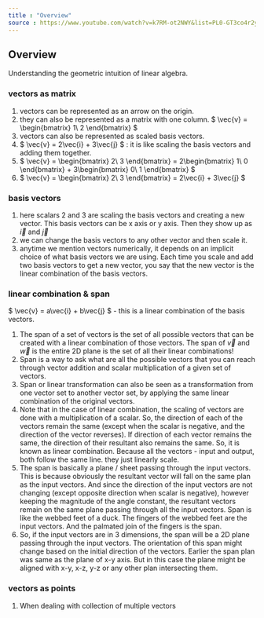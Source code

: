 ```yaml
---
title : "Overview"
source : https://www.youtube.com/watch?v=k7RM-ot2NWY&list=PL0-GT3co4r2y2YErbmuJw2L5tW4Ew2O5B&index=3 
---
```


## Overview

Understanding the geometric intuition of linear algebra.

### vectors as matrix

1. vectors can be represented as an arrow on the origin. 
2. they can also be represented as a matrix with one column.
   $ \vec{v} = \begin{bmatrix} 1\\ 2 \end{bmatrix} $
3. vectors can also be represented as scaled basis vectors.
4. $ \vec{v} = 2\vec{i} + 3\vec{j} $ : it is like scaling the basis vectors and adding them together.
5. $ \vec{v} = \begin{bmatrix} 2\\ 3 \end{bmatrix} = 2\begin{bmatrix} 1\\ 0 \end{bmatrix} + 3\begin{bmatrix} 0\\ 1 \end{bmatrix} $
6. $ \vec{v} = \begin{bmatrix} 2\\ 3 \end{bmatrix} = 2\vec{i} + 3\vec{j} $

### basis vectors

1. here scalars 2 and 3 are scaling the basis vectors and creating a new vector. This basis vectors can be x axis or y axis. Then they show up as $\vec{i}$ and $\vec{j}$
2. we can change the basis vectors to any other vector and then scale it.
3. anytime we mention vectors numerically, it depends on an implicit choice of what basis vectors we are using. Each time you scale and add two basis vectors to get a new vector, you say that the new vector is the linear combination of the basis vectors.

### linear combination & span

$ \vec{v} = a\vec{i} + b\vec{j} $ - this is a linear combination of the basis vectors.

1. The span of a set of vectors is the set of all possible vectors that can be created with a linear combination of those vectors. The span of $\vec{v}$ and $\vec{w}$ is the entire 2D plane is the set of all their linear combinations! 
2. Span is a way to ask what are all the possible vectors that you can reach through vector addition and scalar multiplication of a given set of vectors. 
3. Span or linear transformation can also be seen as a transformation from one vector set to another vector set, by applying the same linear combination of the original vectors.
4. Note that in the case of linear combination, the scaling of vectors are done with a multiplication of a scalar. So, the direction of each of the vectors remain the same (except when the scalar is negative, and the direction of the vector reverses).  If direction of each vector remains the same, the direction of their resultant also remains the same. So, it is known as linear combination. Because all the vectors - input and output, both follow the same line. they just linearly scale.
5. The span is basically a plane / sheet passing through the input vectors. This is because obviously the resultant vector will fall on the same plan as the input vectors. And since the direction of the input vectors are not changing (except opposite direction when scalar is negative), however keeping the magnitude of the angle constant, the resultant vectors remain on the same plane passing through all the input vectors. Span is like the webbed feet of a duck. The fingers of the webbed feet are the input vectors. And the palmated join of the fingers is the span.
6. So, if the input vectors are in 3 dimensions, the span will be a 2D plane passing through the input vectors. The orientation of this span might change based on the initial direction of the vectors. Earlier the span plan was same as the plane of x-y axis. But in this case the plane might be aligned with x-y, x-z, y-z or any other plan intersecting them.

### vectors as points

1. When dealing with collection of multiple vectors